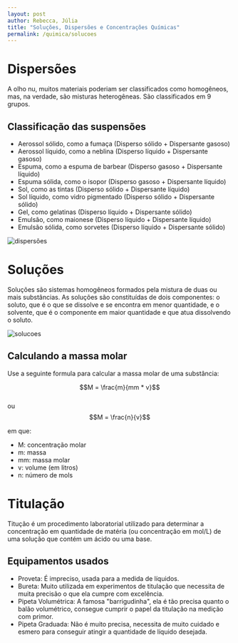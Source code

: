 ```yaml
---
layout: post
author: Rebecca, Júlia
title: "Soluções, Dispersões e Concentrações Químicas"
permalink: /quimica/solucoes
---
```

# Dispersões
A olho nu, muitos materiais poderiam ser classificados como homogêneos, mas, na verdade, são misturas heterogêneas. São classificados em 9 grupos.

## Classificação das suspensões
- Aerossol sólido, como a fumaça (Disperso sólido + Dispersante gasoso)
- Aerossol líquido, como a neblina (Disperso líquido + Dispersante gasoso)
- Espuma, como a espuma de barbear (Disperso gasoso + Dispersante líquido)
- Espuma sólida, como o isopor (Disperso gasoso + Dispersante líquido)
- Sol, como as tintas (Disperso sólido + Dispersante líquido)
- Sol líquido, como vidro pigmentado (Disperso sólido + Dispersante sólido)
- Gel, como gelatinas (Disperso líquido + Dispersante sólido)
- Emulsão, como maionese (Disperso líquido + Dispersante líquido)
- Emulsão sólida, como sorvetes (Disperso líquido + Dispersante sólido)

![dispersões](https://user-images.githubusercontent.com/47502554/167317513-a23850c9-462f-40a2-9d4c-edfd8cad65ca.png)


# Soluções
Soluções são sistemas homogêneos formados pela mistura de duas ou mais substâncias. As soluções são constituídas de dois componentes: o soluto, que é o que se dissolve e se encontra em menor quantidade, e o solvente, que é o componente em maior quantidade e que atua dissolvendo o soluto.

![solucoes](https://user-images.githubusercontent.com/47502554/167317574-02f62353-684f-4d2b-866a-3be15310c2cb.png)


## Calculando a massa molar
Use a seguinte formula para calcular a massa molar de uma substância:  

$$M = \frac{m}{mm * v}$$  
ou
$$M = \frac{n}{v}$$  

em que:
- M: concentração molar
- m: massa
- mm: massa molar
- v: volume (em litros)
- n: número de mols

# Titulação
Titução é um procedimento laboratorial utilizado para determinar a concentração em quantidade de matéria (ou concentração em mol/L) de uma solução que contém um ácido ou uma base.  

## Equipamentos usados
- Proveta: É impreciso, usada para a medida de líquidos. 
- Bureta: Muito utilizada em experimentos de titulação que necessita de muita precisão o que ela cumpre com excelência. 
- Pipeta Volumétrica: A famosa "barrigudinha", ela é tão precisa quanto o balão volumétrico, consegue cumprir o papel da titulação na medição com primor. 
- Pipeta Graduada: Não é muito precisa, necessita de muito cuidado e esmero para conseguir atingir a quantidade de líquido desejada.
